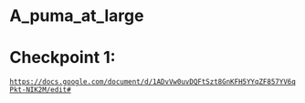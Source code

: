 # A_puma_at_large
# Checkpoint 1:
[`https://docs.google.com/document/d/1ADvVw0uvDQFtSzt8GnKFH5YYqZF857YV6qPkt-NIK2M/edit#`](https://docs.google.com/document/d/1ADvVw0uvDQFtSzt8GnKFH5YYqZF857YV6qPkt-NIK2M/edit#)
